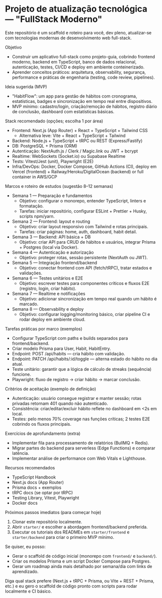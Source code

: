 # Projeto de atualização tecnológica — "FullStack Moderno"

Este repositório é um scaffold e roteiro para você, dev pleno, atualizar-se com tecnologias modernas de desenvolvimento web full-stack.

Objetivo

- Construir um aplicativo full-stack como projeto-guia, cobrindo frontend moderno, backend em TypeScript, banco de dados relacional, autenticação, testes, CI/CD e deploy em ambiente conteinerizado.
- Aprender conceitos práticos: arquitetura, observability, segurança, performance e práticas de engenharia (testing, code review, pipelines).

Ideia sugerida (MVP)

- "HabitFlow": um app para gestão de hábitos com cronograma, estatísticas, badges e sincronização em tempo real entre dispositivos.
- MVP mínimo: cadastro/login, criação/remoção de hábitos, registro diário de conclusão, dashboard com estatísticas básicas.

Stack recomendado (opções; escolha 1 por área)

- Frontend: Next.js (App Router) + React + TypeScript + Tailwind CSS
  - Alternativa leve: Vite + React + TypeScript + Tailwind
- Backend: Node.js + TypeScript + tRPC ou REST (Express/Fastify)
- DB: PostgreSQL + Prisma (ORM)
- Autenticação: NextAuth.js / Clerk / Magic.link ou JWT + bcrypt
- Realtime: WebSockets (Socket.io) ou Supabase Realtime
- Tests: Vitest/Jest (unit), Playwright (E2E)
- Infra/DevOps: Docker, Docker Compose, GitHub Actions (CI), deploy em Vercel (frontend) + Railway/Heroku/DigitalOcean (backend) or full container in AWS/GCP

Marcos e roteiro de estudos (sugestão 8–12 semanas)

- Semana 1 — Preparação e fundamentos
  - Objetivo: configurar o monorepo, entender TypeScript, linters e formatação.
  - Tarefas: iniciar repositório, configurar ESLint + Prettier + Husky, scripts npm/yarn.
- Semana 2 — Frontend: layout e routing
  - Objetivo: criar layout responsivo com Tailwind e rotas principais.
  - Tarefas: criar páginas: home, auth, dashboard, habit detail.
- Semana 3 — Backend: API básica + DB
  - Objetivo: criar API para CRUD de hábitos e usuários, integrar Prisma + Postgres (local via Docker).
- Semana 4 — Autenticação e autorização
  - Objetivo: proteger rotas, sessão persistente (NextAuth ou JWT).
- Semana 5 — Integração frontend/backend
  - Objetivo: conectar frontend com API (fetch/tRPC), tratar estados e validações.
- Semana 6 — Testes unitários e E2E
  - Objetivo: escrever testes para componentes críticos e fluxos E2E (registro, login, criar hábito).
- Semana 7 — Realtime e notificações
  - Objetivo: adicionar sincronização em tempo real quando um hábito é marcado.
- Semana 8 — Observability e deploy
  - Objetivo: configurar logging/monitoring básico, criar pipeline CI e rodar deploy em ambiente cloud.

Tarefas práticas por marco (exemplos)

- Configurar TypeScript com paths e builds separados para frontend/backend.
- Criar modelo Prisma para User, Habit, HabitEntry.
- Endpoint: POST /api/habits — cria hábito com validação.
- Endpoint: PATCH /api/habits/:id/toggle — alterna estado do hábito no dia atual.
- Teste unitário: garantir que a lógica de cálculo de streaks (sequência) funcione.
- Playwright: fluxo de registro -> criar hábito -> marcar conclusão.

Critérios de aceitação (exemplo de definição)

- Autenticação: usuário consegue registrar e manter sessão; rotas privadas retornam 401 quando não autenticado.
- Consistência: criar/editar/excluir hábito reflete no dashboard em <2s em local.
- Testes: pelo menos 70% coverage nas funções críticas; 2 testes E2E cobrindo os fluxos principais.

Exercícios de aprofundamento (extra)

- Implementar fila para processamento de relatórios (BullMQ + Redis).
- Migrar partes do backend para serverless (Edge Functions) e comparar latência.
- Implementar análise de performance com Web Vitals e Lighthouse.

Recursos recomendados

- TypeScript Handbook
- Next.js docs (App Router)
- Prisma docs + exemplos
- tRPC docs (se optar por tRPC)
- Testing Library, Vitest, Playwright
- Docker docs

Próximos passos imediatos (para começar hoje)

1. Clonar este repositório localmente.
2. Abrir `starter/` e escolher a abordagem frontend/backend preferida.
3. Executar os tutoriais dos READMEs em `starter/frontend` e `starter/backend` para criar o primeiro MVP mínimo.

Se quiser, eu posso:

- Gerar o scaffold de código inicial (monorepo com `frontend/` e `backend/`).
- Criar os modelos Prisma e um script Docker Compose para Postgres.
- Gerar um roadmap ainda mais detalhado por semana/dia com links de aprendizado.

Diga qual stack prefere (Next.js + tRPC + Prisma, ou Vite + REST + Prisma, etc.) e eu gero o scaffold de código pronto com scripts para rodar localmente e CI básico.
